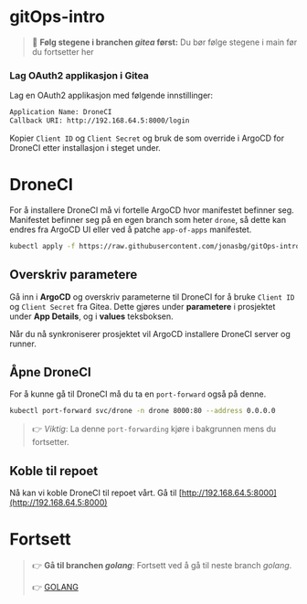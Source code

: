 # gitOps-intro

> 👋 **Følg stegene i branchen _gitea_ først:** Du bør følge stegene i main før du fortsetter her

### Lag OAuth2 applikasjon i Gitea

Lag en OAuth2 applikasjon med følgende innstillinger:
```bash
Application Name: DroneCI
Callback URI: http://192.168.64.5:8000/login
```

Kopier `Client ID` og `Client Secret` og bruk de som override i ArgoCD for DroneCI etter installasjon i steget under.

# DroneCI
For å installere DroneCI må vi fortelle ArgoCD hvor manifestet befinner seg. Manifestet befinner seg på en egen branch som heter `drone`, så dette kan endres fra ArgoCD UI eller ved å patche `app-of-apps` manifestet.
```bash
kubectl apply -f https://raw.githubusercontent.com/jonasbg/gitOps-intro/drone/applications/app-of-apps.yml
```

## Overskriv parametere
Gå inn i **ArgoCD** og overskriv parameterne til DroneCI for å bruke `Client ID` og `Client Secret` fra Gitea. Dette gjøres under **parametere** i prosjektet under **App Details**, og i **values** teksboksen.

Når du nå synkroniserer prosjektet vil ArgoCD installere DroneCI server og runner.

## Åpne DroneCI
For å kunne gå til DroneCI må du ta en `port-forward` også på denne.
```bash
kubectl port-forward svc/drone -n drone 8000:80 --address 0.0.0.0
```

> 👉 *Viktig*: La denne `port-forwarding` kjøre i bakgrunnen mens du fortsetter.

## Koble til repoet
Nå kan vi koble DroneCI til repoet vårt. Gå til [http://192.168.64.5:8000](http://192.168.64.5:8000)

# Fortsett
> 👉 **Gå til branchen _golang_**: Fortsett ved å gå til neste branch _golang_.
> 
> 👉 [GOLANG](https://github.com/jonasbg/gitOps-intro/tree/golang)
